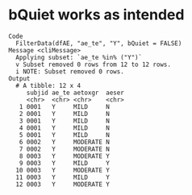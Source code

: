 # bQuiet works as intended

    Code
      FilterData(dfAE, "ae_te", "Y", bQuiet = FALSE)
    Message <cliMessage>
      Applying subset: `ae_te %in% ("Y")`
      v Subset removed 0 rows from 12 to 12 rows.
      i NOTE: Subset removed 0 rows.
    Output
      # A tibble: 12 x 4
         subjid ae_te aetoxgr  aeser
         <chr>  <chr> <chr>    <chr>
       1 0001   Y     MILD     N    
       2 0001   Y     MILD     N    
       3 0001   Y     MILD     N    
       4 0001   Y     MILD     N    
       5 0001   Y     MILD     N    
       6 0002   Y     MODERATE N    
       7 0002   Y     MODERATE N    
       8 0003   Y     MODERATE Y    
       9 0003   Y     MILD     Y    
      10 0003   Y     MODERATE Y    
      11 0003   Y     MILD     Y    
      12 0003   Y     MODERATE Y    

